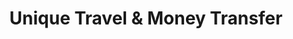 ---
title: "Unique Travel & Money Transfer"
url: /birmingham/unique-travel-and-money-transfer/
shop: travel agency
---